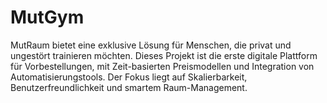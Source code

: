 # MutGym
MutRaum bietet eine exklusive Lösung für Menschen, die privat und ungestört trainieren möchten. Dieses Projekt ist die erste digitale Plattform für Vorbestellungen, mit Zeit-basierten Preismodellen und Integration von Automatisierungstools. Der Fokus liegt auf Skalierbarkeit, Benutzerfreundlichkeit und smartem Raum-Management.
